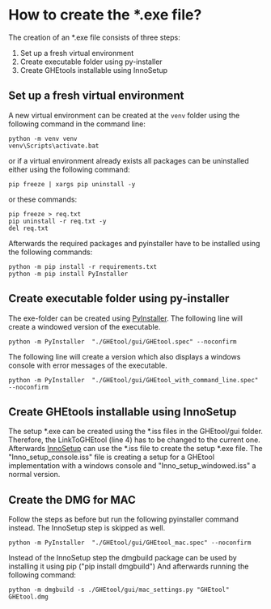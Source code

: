 # How to create the *.exe file?

The creation of an *.exe file consists of three steps:

1. Set up a fresh virtual environment
2. Create executable folder using py-installer
3. Create GHEtools installable using InnoSetup

## Set up a fresh virtual environment

A new virtual environment can be created at the `venv` folder using the following command in the command line:

```
python -m venv venv
venv\Scripts\activate.bat
```

or if a virtual environment already exists all packages can be uninstalled either using the following command:

```
pip freeze | xargs pip uninstall -y
```

or these commands:

```
pip freeze > req.txt
pip uninstall -r req.txt -y
del req.txt
```
Afterwards the required packages and pyinstaller have to be installed using the following commands:

```
python -m pip install -r requirements.txt
python -m pip install PyInstaller
```

## Create executable folder using py-installer

The exe-folder can be created using [PyInstaller](https://pyinstaller.org/en/stable/). The following line will create a windowed version of the executable.

```
python -m PyInstaller  "./GHEtool/gui/GHEtool.spec" --noconfirm
```
The following line will create a version which also displays a windows console with error messages of the executable. 
``` 
python -m PyInstaller  "./GHEtool/gui/GHEtool_with_command_line.spec" --noconfirm
```

## Create GHEtools installable using InnoSetup

The setup *.exe can be created using the *.iss files in the GHEtool/gui folder. Therefore, the LinkToGHEtool (line 4) has to be changed to the current one. 
Afterwards [InnoSetup](http://www.innosetup.org/) can use the *.iss file to create the setup *.exe file. 
The "Inno_setup_console.iss" file is creating a setup for a GHEtool implementation with a windows console and "Inno_setup_windowed.iss" a normal version. 

## Create the DMG for MAC

Follow the steps as before but run the following pyinstaller command instead. The InnoSetup step is skipped as well.

``` 
python -m PyInstaller  "./GHEtool/gui/GHEtool_mac.spec" --noconfirm
```

Instead of the InnoSetup step the dmgbuild package can be used by installing it using pip ("pip install dmgbuild")
And afterwards running the following command:

``` 
python -m dmgbuild -s ./GHEtool/gui/mac_settings.py "GHEtool" GHEtool.dmg
```